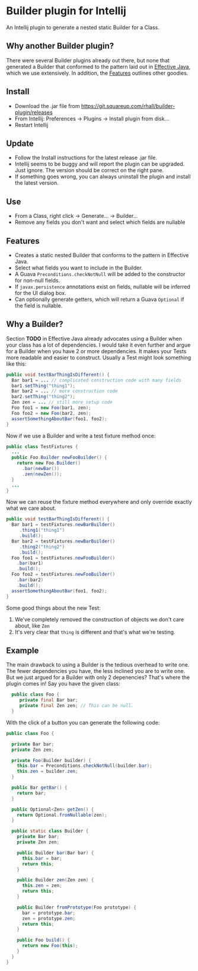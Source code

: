 Builder plugin for Intellij
================
An Intellij plugin to generate a nested static Builder for a Class.

Why another Builder plugin?
---------------------------
There were several Builder plugins already out there, but none that generated a Builder that conformed to the pattern
laid out in [Effective Java](https://www.google.com/search?q=effective+java), which we use extensively.  In addition,
the [Features](/README.md#features) outlines other goodies.

Install
-------
* Download the .jar file from https://git.squareup.com/rhall/builder-plugin/releases
* From Intellij: Preferences -> Plugins -> Install plugin from disk...
* Restart Intellij

Update
------
* Follow the Install instructions for the latest release .jar file.
* Intellij seems to be buggy and will report the plugin can be upgraded.  Just ignore.  The version should be correct on the right pane.
* If something goes wrong, you can always uninstall the plugin and install the latest version.

Use
-------
* From a Class, right click -> Generate... -> Builder...
* Remove any fields you don't want and select which fields are nullable

Features
--------
* Creates a static nested Builder that conforms to the pattern in Effective Java.
* Select what fields you want to include in the Builder.
* A Guava <code>Preconditions.checkNotNull</code> will be added to the constructor for non-null fields.
* If <code>javax.persistence</code> annotations exist on fields, nullable will be inferred for the UI dialog box.
* Can optionally generate getters, which will return a Guava <code>Optional</code> if the field is nullable.

Why a Builder?
--------------
Section <b>TODO</b> in Effective Java already advocates using a Builder when your class has a lot of dependencies.
I would take it even further and argue for a Builder when you have 2 or more dependencies.  It makes your Tests more
readable and easier to construct.  Usually a Test might look something like this:

```java
public void testBarThingIsDifferent() {
  Bar bar1 = ... // complicated construction code with many fields
  bar1.setThing("thing1");
  Bar bar2 = ... // more construction code
  bar2.setThing("thing2");
  Zen zen = ... // still more setup code
  Foo foo1 = new Foo(bar1, zen);
  Foo foo2 = new Foo(bar2, zen);
  assertSomethingAboutBar(foo1, foo2);
}
```
Now if we use a Builder and write a test fixture method once:
```java
public class TestFixtures {
  ...
  public Foo.Builder newFooBuilder() {
    return new Foo.Builder()
      .bar(newBar())
      .zen(newZen());
  }
  ...
}
```
Now we can reuse the fixture method everywhere and only override exactly what we care about.
```java
public void testBarThingIsDifferent() {
  Bar bar1 = testFixtures.newBarBuilder()
     .thing1("thing1")
     .build();
  Bar bar2 = testFixtures.newBarBuilder()
     .thing2("thing2")
     .build();
  Foo foo1 = testFixtures.newFooBuilder()
    .bar(bar1)
    .build();
  Foo foo2 = testFixtures.newFooBuilder()
    .bar(bar2)
    .build();
  assertSomethingAboutBar(foo1, foo2);
}
```
Some good things about the new Test:

1.  We've completely removed the construction of objects we don't care about, like <code>Zen</code>
2.  It's very clear that <code>thing</code> is different and that's what we're testing.

Example
-------
The main drawback to using a Builder is the tedious overhead to write one.  The fewer dependencies you have, the less
inclined you are to write one. But we just argued for a Builder with only 2 depenencies?  That's where the plugin comes in!
Say you have the given class:
```java
  public class Foo {
     private final Bar bar;
     private final Zen zen; // This can be null.
  }
```
With the click of a button you can generate the following code:
```java
public class Foo {

  private Bar bar;
  private Zen zen;

  private Foo(Builder builder) {
    this.bar = Preconditions.checkNotNull(builder.bar);
    this.zen = builder.zen;
  }

  public Bar getBar() {
    return bar;
  }

  public Optional<Zen> getZen() {
    return Optional.fromNullable(zen);
  }

  public static class Builder {
    private Bar bar;
    private Zen zen;

    public Builder bar(Bar bar) {
      this.bar = bar;
      return this;
    }

    public Builder zen(Zen zen) {
      this.zen = zen;
      return this;
    }

    public Builder fromPrototype(Foo prototype) {
      bar = prototype.bar;
      zen = prototype.zen;
      return this;
    }

    public Foo build() {
      return new Foo(this);
    }
  }
}
```


